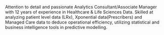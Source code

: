 Attention to detail and passionate Analytics Consultant/Associate Manager with 12 years of experience in Healthcare & Life Sciences Data. Skilled at analyzing patient level data (LRx), Xponential data(Prescribers) and Managed Care data to deduce operational efficiency, utilizing statistical and business intelligence tools in predictive modelling.

